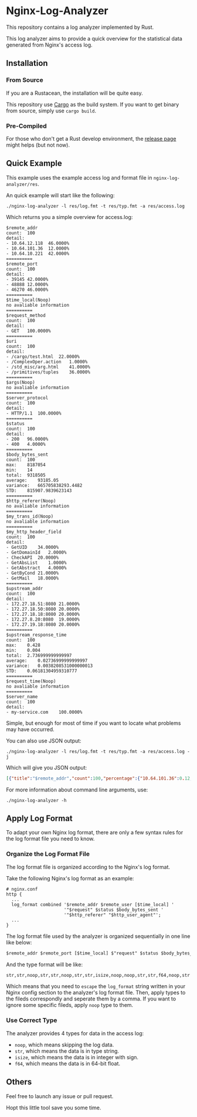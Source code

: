 # Nginx-Log-Analyzer

This repository contains a log analyzer implemented by Rust.

This log analyzer aims to provide a quick overview for the statistical data generated from Nginx's access log.

## Installation

### From Source

If you are a Rustacean, the installation will be quite easy.

This repository use [Cargo](https://doc.rust-lang.org/book/ch01-03-hello-cargo.html) as the build system. If you want to get binary from source, simply use `cargo build`.

### Pre-Compiled

For those who don't get a Rust develop environment, the [release page](https://github.com/BlankZhu/nginx-log-analyzer/releases) might helps (but not now).

## Quick Example

This example uses the example access log and format file in `nginx-log-analyzer/res`.

An quick example will start like the following:

```shell
./nginx-log-analyzer -l res/log.fmt -t res/typ.fmt -a res/access.log
```

Which returns you a simple overview for access.log:

```shell
$remote_addr
count:	100
detail:
- 10.64.12.118	46.0000%
- 10.64.101.36	12.0000%
- 10.64.10.221	42.0000%
==========
$remote_port
count:	100
detail:
- 39145	42.0000%
- 48888	12.0000%
- 46270	46.0000%
==========
$time_local(Noop)
no avaliable information
==========
$request_method
count:	100
detail:
- GET	100.0000%
==========
$uri
count:	100
detail:
- /cargo/test.html	22.0000%
- /ComplexOper.action	1.0000%
- /std_misc/arg.html	41.0000%
- /primitives/tuples	36.0000%
==========
$args(Noop)
no avaliable information
==========
$server_protocol
count:	100
detail:
- HTTP/1.1	100.0000%
==========
$status
count:	100
detail:
- 200	96.0000%
- 400	4.0000%
==========
$body_bytes_sent
count:	100
max:	8187054
min:	14
total:	9318505
average:	93185.05
variance:	665705838293.4482
STD:	815907.9839623143
==========
$http_referer(Noop)
no avaliable information
==========
$my_trans_id(Noop)
no avaliable information
==========
$my_http_header_field
count:	100
detail:
- GetUID	34.0000%
- GetDomainId	2.0000%
- CheckAPI	20.0000%
- GetAbsList	1.0000%
- GetAbstract	4.0000%
- GetByCond	21.0000%
- GetMail	18.0000%
==========
$upstream_addr
count:	100
detail:
- 172.27.18.51:8080	21.0000%
- 172.27.18.50:8080	20.0000%
- 172.27.18.18:8080	20.0000%
- 172.27.8.20:8080	19.0000%
- 172.27.19.18:8080	20.0000%
==========
$upstream_response_time
count:	100
max:	0.428
min:	0.004
total:	2.736999999999997
average:	0.02736999999999997
variance:	0.0038208531000000013
STD:	0.06181304959310777
==========
$request_time(Noop)
no avaliable information
==========
$server_name
count:	100
detail:
- my-service.com	100.0000%
```

Simple, but enough for most of time if you want to locate what problems may  have occurred.

You can also use JSON output:

```shell
./nginx-log-analyzer -l res/log.fmt -t res/typ.fmt -a res/access.log -j
```

Which will give you JSON output:

```json
[{"title":"$remote_addr","count":100,"percentage":{"10.64.101.36":0.12,"10.64.12.118":0.46,"10.64.10.221":0.42}},{"title":"$remote_port","count":100,"percentage":{"46270":0.46,"39145":0.42,"48888":0.12}},{"title":"$time_local"},{"title":"$request_method","count":100,"percentage":{"GET":1.0}},{"title":"$uri","count":100,"percentage":{"/primitives/tuples":0.36,"/std_misc/arg.html":0.41,"/cargo/test.html":0.22,"/ComplexOper.action":0.01}},{"title":"$args"},{"title":"$server_protocol","count":100,"percentage":{"HTTP/1.1":1.0}},{"title":"$status","count":100,"percentage":{"200":0.96,"400":0.04}},{"title":"$body_bytes_sent","total":9318505,"count":100,"average":93185.05,"variance":665705838293.4482,"std_variance":815907.9839623143,"max":8187054,"min":14},{"title":"$http_referer"},{"title":"$my_trans_id"},{"title":"$my_http_header_field","count":100,"percentage":{"GetByCond":0.21,"GetAbsList":0.01,"CheckAPI":0.2,"GetMail":0.18,"GetUID":0.34,"GetDomainId":0.02,"GetAbstract":0.04}},{"title":"$upstream_addr","count":100,"percentage":{"172.27.8.20:8080":0.19,"172.27.18.18:8080":0.2,"172.27.19.18:8080":0.2,"172.27.18.50:8080":0.2,"172.27.18.51:8080":0.21}},{"title":"$upstream_response_time","total":2.736999999999997,"count":100,"average":0.02736999999999997,"variance":0.0038208531000000013,"std_variance":0.06181304959310777,"max":0.428,"min":0.004},{"title":"$request_time"},{"title":"$server_name","count":100,"percentage":{"my-service.com":1.0}}]
```


For more information about command line arguments, use:

```shell
./nginx-log-analyzer -h
```

## Apply Log Format

To adapt your own Nginx log format, there are only a few syntax rules for the log format file you need to know.

### Organize the Log Format File

The log format file is organized according to the Nginx's log format.

Take the following Nginx's log format as an example:

```nginx
# nginx.conf
http {
  ...
  log_format combined '$remote_addr $remote_user [$time_local] '
                      '"$request" $status $body_bytes_sent '
                      '"$http_referer" "$http_user_agent"';
  ...
}
```

The log format file used by the analyzer is organized sequentially in one line like below:

```txt
$remote_addr $remote_port [$time_local] $"request" $status $body_bytes_sent "$http_referer" "$http_user_agent"
```

And the type format will be like:

```txt
str,str,noop,str,str,noop,str,str,isize,noop,noop,str,str,f64,noop,str
```

Which means that you need to `escape` the `log_format` string written in your Nginx config section to the analyzer's log format file. Then, apply types to the fileds correspondly and seperate them by a comma. If you want to ignore some specific fileds, apply `noop` type to them.


### Use Correct Type

The analyzer provides 4 types for data in the access log:

- `noop`, which means skipping the log data.
- `str`, which means the data is in type string.
- `isize`, which means the data is in integer with sign.
- `f64`, which means the data is in 64-bit float.

## Others

Feel free to launch any issue or pull request.

Hopt this little tool save you some time.
